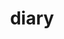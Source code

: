 ---
title: "diary"
layout: archive
permalink: /categories/diary/
taxonomy: category
category: diary
entries_layout: list
---